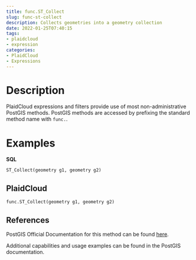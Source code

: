 ```yaml
---
title: func.ST_Collect
slug: func-st-collect
description: Collects geometries into a geometry collection
date: 2022-01-25T07:40:15
tags:
- plaidcloud
- expression
categories:
- PlaidCloud
- Expressions
---
```



# Description


PlaidCloud expressions and filters provide use of most non-administrative PostGIS methods. PostGIS methods are accessed by prefixing the standard method name with `func.`.



# Examples


**SQL**



```
ST_Collect(geometry g1, geometry g2)
```


## PlaidCloud



```
func.ST_Collect(geometry g1, geometry g2)
```


## References


PostGIS Official Documentation for this method can be found [here](https://postgis.net/docs/ST_Collect.html).



Additional capabilities and usage examples can be found in the PostGIS documentation.

